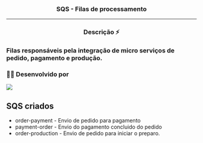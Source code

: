 <h3 align="center">SQS - Filas de processamento</h3>
<hr>

<h3 align="center">Descrição ⚡</h3>

<h3>Filas responsáveis pela integração de micro serviços de pedido, pagamento e produção.<h3>

### 👨‍💼 Desenvolvido por

![](https://img.shields.io/badge/RM358148-Wiliam%20Hatimine-blue)

##  SQS criados
- order-payment - Envio de pedido para pagamento
- payment-order - Envio do pagamento concluido do pedido
- order-production - Envio de pedido para iniciar o preparo.

